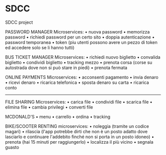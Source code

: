 # SDCC
SDCC project

PASSWORD MANAGER
Microservices:
 • nuova password
 • memorizza password
 • richiedi password per un certo sito
 • doppia autenticazione
 • password temporanea
 • token (piu utenti possono avere un pezzo di token ed accedere solo se li hanno tutti)

BUS TICKET MANAGER
Microservices:
 • richiedi nuovo biglietto
 • convalida biglietto
 • condividi biglietto
 • tracking mezzo
 • prenota corsa (corse su autostrada dove non si può stare in piedi)
 • prenota fermata


ONLINE PAYMENTS
Microservices:
 • acconsenti pagamento
 • invia denaro
 • ricevi denaro
 • ricarica telefonica
 • sposta denaro su carta
 • ricarica conto

------------------------------------------------------------------------------------------

FILE SHARING
Microservices:
 • carica file
 • condividi file
 • scarica file
 • elimina file
 • cambia privilegi
 • converti file


MCDONALD'S
 • menu
 • carrello
 • ordina
 • tracking


BIKE/SCOOTER RENTING
microservices:
 • noleggia (tramite un codice magari)
 • rilascia (l'app potrebbe dirti che non è un posto adatto dove lasciarlo e continuare l'addebito finché non si porta in un posto idoneo)
 • prenota (hai 15 minuti per raggiungerlo)
 • localizza il più vicino
 • segnala guasto
